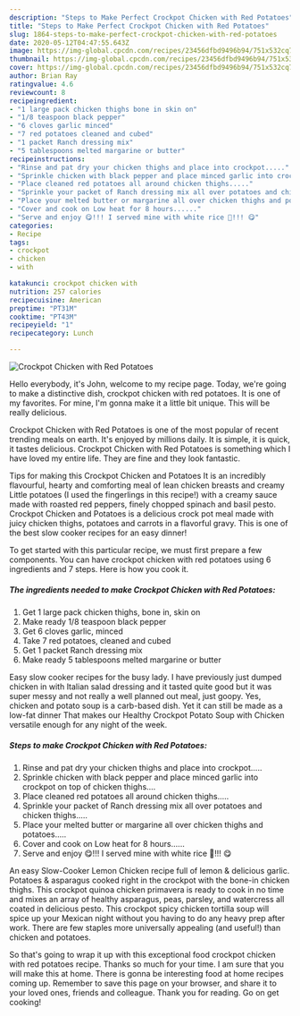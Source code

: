 ```yaml
---
description: "Steps to Make Perfect Crockpot Chicken with Red Potatoes"
title: "Steps to Make Perfect Crockpot Chicken with Red Potatoes"
slug: 1864-steps-to-make-perfect-crockpot-chicken-with-red-potatoes
date: 2020-05-12T04:47:55.643Z
image: https://img-global.cpcdn.com/recipes/23456dfbd9496b94/751x532cq70/crockpot-chicken-with-red-potatoes-recipe-main-photo.jpg
thumbnail: https://img-global.cpcdn.com/recipes/23456dfbd9496b94/751x532cq70/crockpot-chicken-with-red-potatoes-recipe-main-photo.jpg
cover: https://img-global.cpcdn.com/recipes/23456dfbd9496b94/751x532cq70/crockpot-chicken-with-red-potatoes-recipe-main-photo.jpg
author: Brian Ray
ratingvalue: 4.6
reviewcount: 8
recipeingredient:
- "1 large pack chicken thighs bone in skin on"
- "1/8 teaspoon black pepper"
- "6 cloves garlic minced"
- "7 red potatoes cleaned and cubed"
- "1 packet Ranch dressing mix"
- "5 tablespoons melted margarine or butter"
recipeinstructions:
- "Rinse and pat dry your chicken thighs and place into crockpot....."
- "Sprinkle chicken with black pepper and place minced garlic into crockpot on top of chicken thighs...."
- "Place cleaned red potatoes all around chicken thighs....."
- "Sprinkle your packet of Ranch dressing mix all over potatoes and chicken thighs....."
- "Place your melted butter or margarine all over chicken thighs and potatoes....."
- "Cover and cook on Low heat for 8 hours......"
- "Serve and enjoy 😋!!! I served mine with white rice 🍚!!! 😋"
categories:
- Recipe
tags:
- crockpot
- chicken
- with

katakunci: crockpot chicken with 
nutrition: 257 calories
recipecuisine: American
preptime: "PT31M"
cooktime: "PT43M"
recipeyield: "1"
recipecategory: Lunch

---
```



![Crockpot Chicken with Red Potatoes](https://img-global.cpcdn.com/recipes/23456dfbd9496b94/751x532cq70/crockpot-chicken-with-red-potatoes-recipe-main-photo.jpg)

Hello everybody, it's John, welcome to my recipe page. Today, we're going to make a distinctive dish, crockpot chicken with red potatoes. It is one of my favorites. For mine, I'm gonna make it a little bit unique. This will be really delicious.

Crockpot Chicken with Red Potatoes is one of the most popular of recent trending meals on earth. It's enjoyed by millions daily. It is simple, it is quick, it tastes delicious. Crockpot Chicken with Red Potatoes is something which I have loved my entire life. They are fine and they look fantastic.

Tips for making this Crockpot Chicken and Potatoes It is an incredibly flavourful, hearty and comforting meal of lean chicken breasts and creamy Little potatoes (I used the fingerlings in this recipe!) with a creamy sauce made with roasted red peppers, finely chopped spinach and basil pesto. Crockpot Chicken and Potatoes is a delicious crock pot meal made with juicy chicken thighs, potatoes and carrots in a flavorful gravy. This is one of the best slow cooker recipes for an easy dinner!


To get started with this particular recipe, we must first prepare a few components. You can have crockpot chicken with red potatoes using 6 ingredients and 7 steps. Here is how you cook it.

<!--inarticleads1-->

##### The ingredients needed to make Crockpot Chicken with Red Potatoes:

1. Get 1 large pack chicken thighs, bone in, skin on
1. Make ready 1/8 teaspoon black pepper
1. Get 6 cloves garlic, minced
1. Take 7 red potatoes, cleaned and cubed
1. Get 1 packet Ranch dressing mix
1. Make ready 5 tablespoons melted margarine or butter


Easy slow cooker recipes for the busy lady. I have previously just dumped chicken in with Italian salad dressing and it tasted quite good but it was super messy and not really a well planned out meal, just goopy. Yes, chicken and potato soup is a carb-based dish. Yet it can still be made as a low-fat dinner That makes our Healthy Crockpot Potato Soup with Chicken versatile enough for any night of the week. 

<!--inarticleads2-->

##### Steps to make Crockpot Chicken with Red Potatoes:

1. Rinse and pat dry your chicken thighs and place into crockpot.....
1. Sprinkle chicken with black pepper and place minced garlic into crockpot on top of chicken thighs....
1. Place cleaned red potatoes all around chicken thighs.....
1. Sprinkle your packet of Ranch dressing mix all over potatoes and chicken thighs.....
1. Place your melted butter or margarine all over chicken thighs and potatoes.....
1. Cover and cook on Low heat for 8 hours......
1. Serve and enjoy 😋!!! I served mine with white rice 🍚!!! 😋


An easy Slow-Cooker Lemon Chicken recipe full of lemon &amp; delicious garlic. Potatoes &amp; asparagus cooked right in the crockpot with the bone-in chicken thighs. This crockpot quinoa chicken primavera is ready to cook in no time and mixes an array of healthy asparagus, peas, parsley, and watercress all coated in delicious pesto. This crockpot spicy chicken tortilla soup will spice up your Mexican night without you having to do any heavy prep after work. There are few staples more universally appealing (and useful!) than chicken and potatoes. 

So that's going to wrap it up with this exceptional food crockpot chicken with red potatoes recipe. Thanks so much for your time. I am sure that you will make this at home. There is gonna be interesting food at home recipes coming up. Remember to save this page on your browser, and share it to your loved ones, friends and colleague. Thank you for reading. Go on get cooking!
